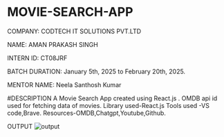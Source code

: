 # MOVIE-SEARCH-APP

COMPANY: CODTECH IT SOLUTIONS PVT.LTD

NAME: AMAN PRAKASH SINGH

INTERN ID: CT08JRF

BATCH DURATION: January 5th, 2025 to February 20th, 2025.

MENTOR NAME: Neela Santhosh Kumar

#DESCRIPTION A Movie Search App created using React.js . OMDB api id used for fetching data of movies. Library used-React.js Tools used -VS code,Brave. Resources-OMDB,Chatgpt,Youtube,Github.

OUTPUT
![output](https://github.com/user-attachments/assets/c87bd8ac-b4f4-42bd-92b6-fc4ec8e44ebc)
